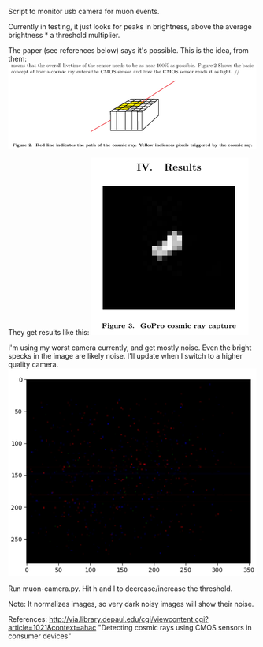 Script to monitor usb camera for muon events.

Currently in testing, it just looks for peaks in brightness, above the average brightness * a threshold multiplier.

The paper (see references below) says it's possible. This is the idea, from them:
![CMOS cosmic event diagram](imgref/pdf-diag.png)

They get results like this:
![CMOS cosmic event result](imgref/pdf-result.png)

I'm using my worst camera currently, and get mostly noise. Even the bright specks in the image are likely noise.  I'll update when I switch to a higher quality camera.
![CMOS noise, with maybe-special dots](imgref/local-result.png)

Run muon-camera.py.
Hit h and l to decrease/increase the threshold.

Note: It normalizes images, so very dark noisy images will show their noise.

References:
http://via.library.depaul.edu/cgi/viewcontent.cgi?article=1021&context=ahac
"Detecting cosmic rays using CMOS sensors in consumer devices"

